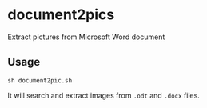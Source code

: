 document2pics
=============

Extract pictures from Microsoft Word document

## Usage
```sh document2pic.sh```

It will search and extract images from `.odt` and `.docx` files.